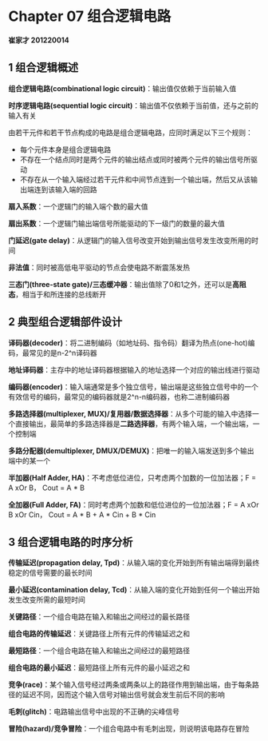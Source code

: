 # Chapter 07 组合逻辑电路



**崔家才 201220014**



## 1 组合逻辑概述

**组合逻辑电路(combinational logic circuit)**：输出值仅依赖于当前输入值

**时序逻辑电路(sequential logic circuit)**：输出值不仅依赖于当前值，还与之前的输入有关

由若干元件和若干节点构成的电路是组合逻辑电路，应同时满足以下三个规则：

- 每个元件本身是组合逻辑电路
- 不存在一个结点同时是两个元件的输出结点或同时被两个元件的输出信号所驱动
- 不存在从一个输入端经过若干元件和中间节点连到一个输出端，然后又从该输出端连到该输入端的回路

**扇入系数**：一个逻辑门的输入端个数的最大值

**扇出系数**：一个逻辑门输出端信号所能驱动的下一级门的数量的最大值

**门延迟(gate delay)**：从逻辑门的输入信号改变开始到输出信号发生改变所用的时间

**非法值**：同时被高低电平驱动的节点会使电路不断震荡发热

**三态门(three-state gate)/三态缓冲器**：输出值除了0和1之外，还可以是**高阻态**，相当于和所连接的总线断开



## 2 典型组合逻辑部件设计

**译码器(decoder)**：将二进制编码（如地址码、指令码）翻译为热点(one-hot)编码，最常见的是n-2^n译码器

**地址译码器**：主存中的地址译码器根据输入的地址选择一个对应的输出线进行驱动

**编码器(encoder)**：输入端通常是多个独立信号，输出端是这些独立信号中的一个有效信号的编码，最常见的编码器就是2^n-n编码器，也称二进制编码器

**多路选择器(multiplexer, MUX)/复用器/数据选择器**：从多个可能的输入中选择一个直接输出，最简单的多路选择器是**二路选择器**，有两个输入端，一个输出端，一个控制端

**多路分配器(demultiplexer, DMUX/DEMUX)**：把唯一的输入端发送到多个输出端中的某一个

**半加器(Half Adder, HA)**：不考虑低位进位，只考虑两个加数的一位加法器；F = A xOr B， Cout = A * B

**全加器(Full Adder, FA)**：同时考虑两个加数和低位进位的一位加法器；F = A xOr B xOr Cin， Cout = A * B + A * Cin + B * Cin



## 3 组合逻辑电路的时序分析

**传输延迟(propagation delay, Tpd)**：从输入端的变化开始到所有输出端得到最终稳定的信号需要的最长时间

**最小延迟(contamination delay, Tcd)**：从输入端的变化开始到任何一个输出开始发生改变所需的最短时间

**关键路径**：一个组合电路在输入和输出之间经过的最长路径

**组合电路的传输延迟**：关键路径上所有元件的传输延迟之和

**最短路径**：一个组合电路在输入和输出之间经过的最短路径

**组合电路的最小延迟**：最短路径上所有元件的最小延迟之和

**竞争(race)**：某个输入信号经过两条或两条以上的路径作用到输出端，由于每条路径的延迟不同，因而这个输入信号对输出信号就会发生前后不同的影响

**毛刺(glitch)**：电路输出信号中出现的不正确的尖峰信号

**冒险(hazard)/竞争冒险**：一个组合电路中有毛刺出现，则说明该电路存在冒险









































































